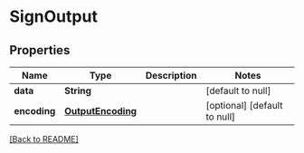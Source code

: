 # SignOutput

## Properties

| Name         | Type                                    | Description | Notes                        |
| ------------ | --------------------------------------- | ----------- | ---------------------------- |
| **data**     | **String**                              |             | [default to null]            |
| **encoding** | [**OutputEncoding**](OutputEncoding.md) |             | [optional] [default to null] |

[[Back to README]](/README.md)
